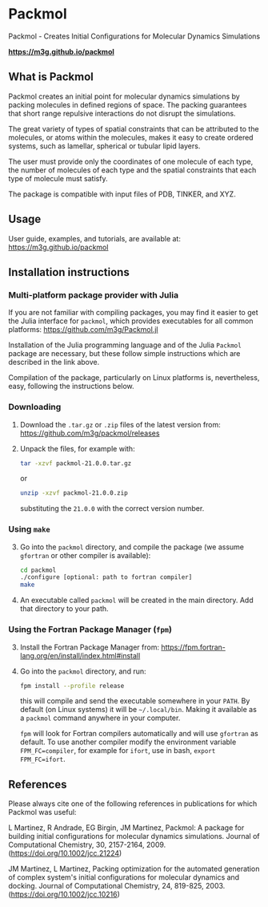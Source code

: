 # Packmol

Packmol - Creates Initial Configurations for Molecular Dynamics Simulations

**https://m3g.github.io/packmol**

## What is Packmol

Packmol creates an initial point for molecular dynamics simulations by packing molecules in defined regions of space. The packing guarantees that short range repulsive interactions do not disrupt the simulations.

The great variety of types of spatial constraints that can be attributed to the molecules, or atoms within the molecules, makes it easy to create ordered systems, such as lamellar, spherical or tubular lipid layers.

The user must provide only the coordinates of one molecule of each type, the number of molecules of each type and the spatial constraints that each type of molecule must satisfy.

The package is compatible with input files of PDB, TINKER, and XYZ.

## Usage

User guide, examples, and tutorials, are available at: https://m3g.github.io/packmol

## Installation instructions

### Multi-platform package provider with Julia

If you are not familiar with compiling packages, you may find it easier to get the Julia interface for
`packmol`, which provides executables for all common platforms: https://github.com/m3g/Packmol.jl

Installation of the Julia programming language and of the Julia `Packmol` package are necessary, but
these follow simple instructions which are described in the link above.

Compilation of the package, particularly on Linux platforms is, nevertheless, easy, following the instructions
below.

### Downloading

1. Download the `.tar.gz` or `.zip` files of the latest version from: https://github.com/m3g/packmol/releases

2. Unpack the files, for example with: 
   ```bash
   tar -xzvf packmol-21.0.0.tar.gz
   ```
   or
   ```bash
   unzip -xzvf packmol-21.0.0.zip
   ```
   substituting the `21.0.0` with the correct version number.

### Using `make`

3. Go into the `packmol` directory, and compile the package (we assume `gfortran` or other compiler is available):
    ```bash
    cd packmol
    ./configure [optional: path to fortran compiler]
    make
    ```

4. An executable called `packmol` will be created in the main directory. Add that directory to your path.

### Using the Fortran Package Manager (`fpm`)

3. Install the Fortran Package Manager from: https://fpm.fortran-lang.org/en/install/index.html#install

4. Go into the `packmol` directory, and run:
   ```bash
   fpm install --profile release
   ```
   this will compile and send the executable somewhere in your `PATH`.
   By default (on Linux systems) it will be `~/.local/bin`. Making it available
   as a `packmol` command anywhere in your computer.

   `fpm` will look for Fortran compilers automatically and will use `gfortran`
   as default. To use another compiler modify the environment variable
   `FPM_FC=compiler`, for example for `ifort`, use in bash, `export FPM_FC=ifort`.

## References

Please always cite one of the following references in publications for which Packmol was useful:

L Martinez, R Andrade, EG Birgin, JM Martinez, Packmol: A package for building initial configurations for molecular dynamics simulations. Journal of Computational Chemistry, 30, 2157-2164, 2009. (https://doi.org/10.1002/jcc.21224)

JM Martinez, L Martinez, Packing optimization for the automated generation of complex system's initial configurations for molecular dynamics and docking. Journal of Computational Chemistry, 24, 819-825, 2003.
(https://doi.org/10.1002/jcc.10216)



